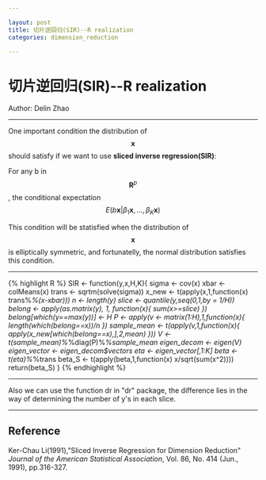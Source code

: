 ```yaml
---

layout: post
title: 切片逆回归(SIR)--R realization
categories: dimension_reduction

---
```


# 切片逆回归(SIR)--R realization

Author: Delin Zhao

---

One important condition the distribution of $$\mathbf{x}$$ should satisfy if we want to use **sliced inverse regression(SIR)**:

For any b in $$\mathbf{R}^{p}$$, the conditional expectation $$ E(b\mathbf{x} | \beta_{1}\mathbf{x},...,\beta_{K}\mathbf{x}) $$ 

This condition will be statisfied when the distribution of $$\mathbf{x}$$ is elliptically symmetric, and fortunatelly, the normal distribution satisfies this condition.

---

{% highlight R %}
SIR <- function(y,x,H,K){
  sigma <- cov(x)
  xbar <- colMeans(x)
  trans <- sqrtm(solve(sigma))
  x_new <- t(apply(x,1,function(x) trans%*%(x-xbar)))
  n <- length(y)
  slice <- quantile(y,seq(0,1,by = 1/H))
  belong <- apply(as.matrix(y), 1, function(x){
    sum(x>=slice)
  })
  belong[which(y==max(y))] <- H
  P <- apply(v <- matrix(1:H),1,function(x){
    length(which(belong==x))/n
  })
  sample_mean <- t(apply(v,1,function(x){
    apply(x_new[which(belong==x),],2,mean)
  }))
  V <- t(sample_mean)%*%diag(P)%*%sample_mean
  eigen_decom <- eigen(V)
  eigen_vector <- eigen_decom$vectors
  eta <- eigen_vector[,1:K]
  beta <- t(eta)%*%trans
  beta_S <- t(apply(beta,1,function(x) x/sqrt(sum(x^2))))
  return(beta_S)
}
{% endhighlight %}

---

Also we can use the function dr in "dr" package, the difference lies in the way of determining the number of y's in each slice.

---
## Reference

Ker-Chau Li(1991),"Sliced Inverse Regression for Dimension Reduction" *Journal of the American Statistical Association*, Vol. 86, No. 414 (Jun., 1991), pp.316-327.
